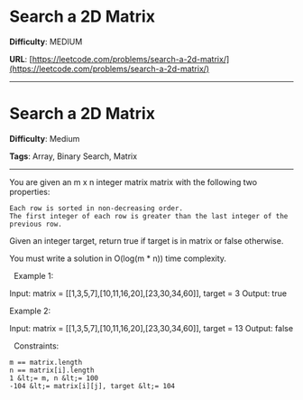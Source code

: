 # Search a 2D Matrix

**Difficulty**: MEDIUM

**URL**: [https://leetcode.com/problems/search-a-2d-matrix/](https://leetcode.com/problems/search-a-2d-matrix/)

---

# Search a 2D Matrix

**Difficulty**: Medium

**Tags**: Array, Binary Search, Matrix

---

You are given an m x n integer matrix matrix with the following two properties:


	Each row is sorted in non-decreasing order.
	The first integer of each row is greater than the last integer of the previous row.


Given an integer target, return true if target is in matrix or false otherwise.

You must write a solution in O(log(m * n)) time complexity.

&nbsp;
Example 1:


Input: matrix = [[1,3,5,7],[10,11,16,20],[23,30,34,60]], target = 3
Output: true


Example 2:


Input: matrix = [[1,3,5,7],[10,11,16,20],[23,30,34,60]], target = 13
Output: false


&nbsp;
Constraints:


	m == matrix.length
	n == matrix[i].length
	1 &lt;= m, n &lt;= 100
	-104 &lt;= matrix[i][j], target &lt;= 104



